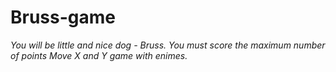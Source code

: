# Bruss-game
*You will be little and nice dog - Bruss.
You must score the maximum number of points
Move X and Y game with enimes.*
